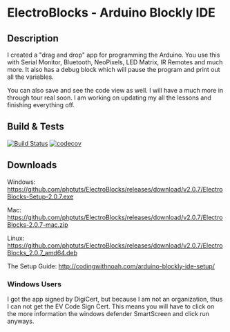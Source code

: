 # ElectroBlocks - Arduino Blockly IDE

## Description

I created a "drag and drop" app for programming the Arduino.   You use this with Serial Monitor, Bluetooth, NeoPixels, LED Matrix, IR Remotes and much more.  It also has a debug block which will pause the program and print out all the variables.  

You can also save and see the code view as well.  I will have a much more in through tour real soon.  I am working on updating my all the lessons and finishing everything off. 

## Build & Tests
[![Build Status](https://travis-ci.com/phptuts/ElectroBlocks.svg?branch=master)](https://travis-ci.com/phptuts/ElectroBlocks)
[![codecov](https://codecov.io/gh/phptuts/ElectroBlocks/branch/master/graph/badge.svg)](https://codecov.io/gh/phptuts/ElectroBlocks)

## Downloads

Windows: 
https://github.com/phptuts/ElectroBlocks/releases/download/v2.0.7/ElectroBlocks-Setup-2.0.7.exe

Mac:
https://github.com/phptuts/ElectroBlocks/releases/download/v2.0.7/ElectroBlocks-2.0.7-mac.zip

Linux:
https://github.com/phptuts/ElectroBlocks/releases/download/v2.0.7/ElectroBlocks_2.0.7_amd64.deb

The Setup Guide:
http://codingwithnoah.com/arduino-blockly-ide-setup/


### Windows Users

I got the app signed by DigiCert, but because I am not an organization, thus I can not get the EV Code Sign Cert.   This means you will have to click on the more information the windows defender SmartScreen and click run anyways.
